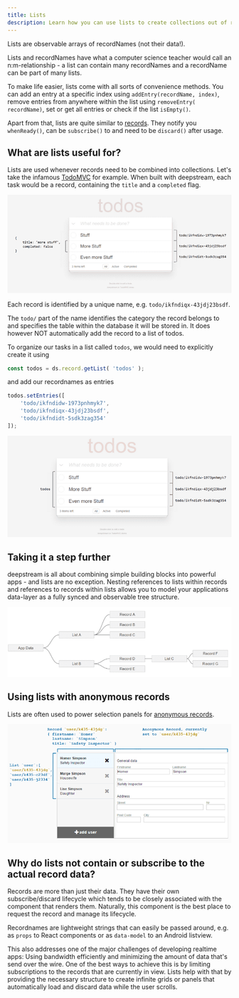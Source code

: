 ```yaml
---
title: Lists
description: Learn how you can use lists to create collections out of records with attributes in common
---
```


Lists are observable arrays of recordNames (not their data!).

Lists and recordNames have what a computer science teacher would call an n:m-relationship - a list can contain many recordNames and a recordName can be part of many lists.

To make life easier, lists come with all sorts of convenience methods. You can add an entry at a specific index using `addEntry(recordName, index)`, remove entries from anywhere within the list using `removeEntry( recordName)`, set or get all entries or check if the list `isEmpty()`.

Apart from that, lists are quite similar to [records](records). They notify you `whenReady()`, can be `subscribe()` to and need to be `discard()` after usage.

## What are lists useful for?
Lists are used whenever records need to be combined into collections. Let's take the infamous [TodoMVC](http://todomvc.com/) for example. When built with deepstream, each task would be a record, containing the `title` and a `completed` flag.

![records in todo list](/img/tutorials/20-core/todolist-record.png)

Each record is identified by a unique name, e.g. `todo/ikfndiqx-43jdj23bsdf`.

The `todo/` part of the name identifies the category the record belongs to and specifies the table within the database it will be stored in. It does however NOT automatically add the record to a list of todos.

To organize our tasks in a list called `todos`, we would need to explicitly create it using

```javascript
const todos = ds.record.getList( 'todos' );
```

and add our recordnames as entries

```javascript
todos.setEntries([
    'todo/ikfndidw-1973pnhmyk7',
    'todo/ikfndiqx-43jdj23bsdf',
    'todo/ikfndidt-5sdk3zag354'
]);
```

![todolist with list](/img/tutorials/20-core/todolist-list.png)

## Taking it a step further
deepstream is all about combining simple building blocks into powerful apps - and lists are no exception. Nesting references to lists within records and references to records within lists allows you to model your applications data-layer as a fully synced and observable tree structure.

![List - Record Tree Structure](/img/tutorials/20-core/tree-structure.png)

## Using lists with anonymous records
Lists are often used to power selection panels for [anonymous records](anonymous-records).

![simple app with anonymous record](/img/tutorials/20-core/simple-app-structure.png)

## Why do lists not contain or subscribe to the actual record data?
Records are more than just their data. They have their own subscribe/discard lifecycle which tends to be closely associated with the component that renders them. Naturally, this component is the best place to request the record and manage its lifecycle.

Recordnames are lightweight strings that can easily be passed around, e.g. as `props` to React components or as `data-model` to an Android listview.

This also addresses one of the major challenges of developing realtime apps: Using bandwidth efficiently and minimizing the amount of data that's send over the wire. One of the best ways to achieve this is by limiting subscriptions to the records that are currently in view. Lists help with that by providing the necessary structure to create infinite grids or panels that automatically load and discard data while the user scrolls.
